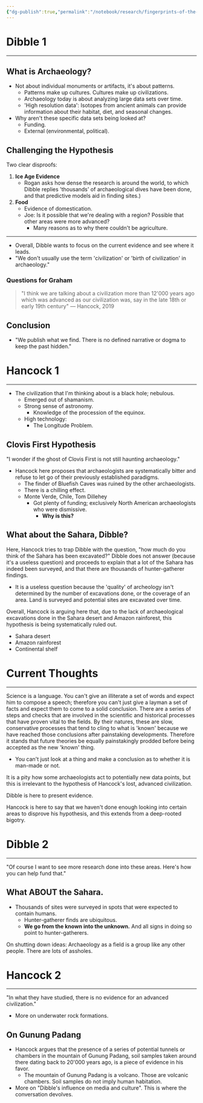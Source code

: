 ```yaml
---
{"dg-publish":true,"permalink":"/notebook/research/fingerprints-of-the-gods-draft-i/jre-2136-flint-dibble-v-graham-hancock/"}
---
```


# Dibble 1
---
## What is Archaeology?
- Not about individual monuments or artifacts, it's about patterns.
	- Patterns make up cultures. Cultures make up civilizations.
	- Archaeology today is about analyzing large data sets over time.
	- 'High resolution data': Isotopes from ancient animals can provide information about their habitat, diet, and seasonal changes.
- Why aren't these specific data sets being looked at?
	- Funding.
	- External (environmental, political).
## Challenging the Hypothesis
Two clear disproofs:
1. **Ice Age Evidence**
	- Rogan asks how dense the research is around the world, to which Dibble replies 'thousands' of archaeological dives have been done, and that predictive models aid in finding sites.)
2. **Food**
	- Evidence of domestication.
	- Joe: Is it possible that we're dealing with a region? Possible that other areas were more advanced?
		- Many reasons as to why there couldn't be agriculture.
---
- Overall, Dibble wants to focus on the current evidence and see where it leads.
- "We don't usually use the term 'civilization' or 'birth of civilization' in archaeology."

### Questions for Graham
> "I think we are talking about a civilization more than 12'000 years ago which was advanced as our civilization was, say in the late 18th or early 19th century" — Hancock, 2019
## Conclusion
- "We publish what we find. There is no defined narrative or dogma to keep the past hidden."
# Hancock 1
---
- The civilization that I'm thinking about is a black hole; nebulous.
	- Emerged out of shamanism.
	- Strong sense of astronomy.
		- Knowledge of the procession of the equinox.
	- High technology:
		- The Longitude Problem.
## Clovis First Hypothesis
"I wonder if the ghost of Clovis First is not still haunting archaeology."
- Hancock here proposes that archaeologists are systematically bitter and refuse to let go of their previously established paradigms.
	- The finder of Bluefish Caves was ruined by the other archaeologists.
	- There is a chilling effect.
	- Monte Verde, Chile, Tom Dillehey
		- Got plenty of funding; exclusively North American archaeologists who were dismissive.
			- **Why is this?**
## What about the Sahara, Dibble?
Here, Hancock tries to trap Dibble with the question, "how much do you think of the Sahara has been excavated?" Dibble does not answer (because it's a useless question) and proceeds to explain that a lot of the Sahara has indeed been surveyed, and that there are thousands of hunter-gatherer findings.
- It is a useless question because the 'quality' of archeology isn't determined by the number of excavations done, or the coverage of an area. Land is surveyed and potential sites are excavated over time.

Overall, Hancock is arguing here that, due to the lack of archaeological excavations done in the Sahara desert and Amazon rainforest, this hypothesis is being systematically ruled out.
- Sahara desert
- Amazon rainforest
- Continental shelf

# Current Thoughts
---
Science is a language. You can't give an illiterate a set of words and expect him to compose a speech; therefore you can't just give a layman a set of facts and expect them to come to a solid conclusion. There are a series of steps and checks that are involved in the scientific and historical processes that have proven vital to the fields. By their natures, these are slow, conservative processes that tend to cling to what is 'known' because we have reached those conclusions after painstaking developments. Therefore it stands that future theories be equally painstakingly prodded before being accepted as the new 'known' thing.

- You can't just look at a thing and make a conclusion as to whether it is man-made or not. 

It is a pity how some archaeologists act to potentially new data points, but this is irrelevant to the hypothesis of Hancock's lost, advanced civilization.

Dibble is here to present evidence.

Hancock is here to say that we haven't done enough looking into certain areas to disprove his hypothesis, and this extends from a deep-rooted bigotry.

# Dibble 2
---
"Of course I want to see more research done into these areas. Here's how you can help fund that."
## What ABOUT the Sahara.
- Thousands of sites were surveyed in spots that were expected to contain humans.
	- Hunter-gatherer finds are ubiquitous.
	- **We go from the known into the unknown.** And all signs in doing so point to hunter-gatherers.

On shutting down ideas: Archaeology as a field is a group like any other people. There are lots of assholes.

# Hancock 2
---
"In what they have studied, there is no evidence for an advanced civilization."
- More on underwater rock formations.
## On Gunung Padang
- Hancock argues that the presence of a series of potential tunnels or chambers in the mountain of Gunung Padang, soil samples taken around there dating back to 20'000 years ago, is a piece of evidence in his favor.
	- The mountain of Gunung Padang is a volcano. Those are volcanic chambers. Soil samples do not imply human habitation.
- More on "Dibble's influence on media and culture". This is where the conversation devolves.